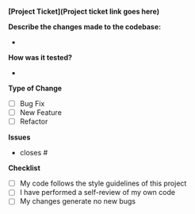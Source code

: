 **[Project Ticket](Project ticket link goes here)**

**Describe the changes made to the codebase:**

- 

**How was it tested?**

- 

**Type of Change**

- [ ] Bug Fix
- [ ] New Feature
- [ ] Refactor

**Issues**

- closes #

**Checklist**

- [ ] My code follows the style guidelines of this project
- [ ] I have performed a self-review of my own code
- [ ] My changes generate no new bugs
